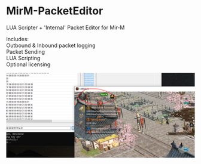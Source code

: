 # MirM-PacketEditor
LUA Scripter + 'Internal' Packet Editor for Mir-M  

Includes:  
Outbound & Inbound packet logging  
Packet Sending  
LUA Scripting  
Optional licensing  


![Alt text](pwr_score.PNG?raw=true "Sample")   
